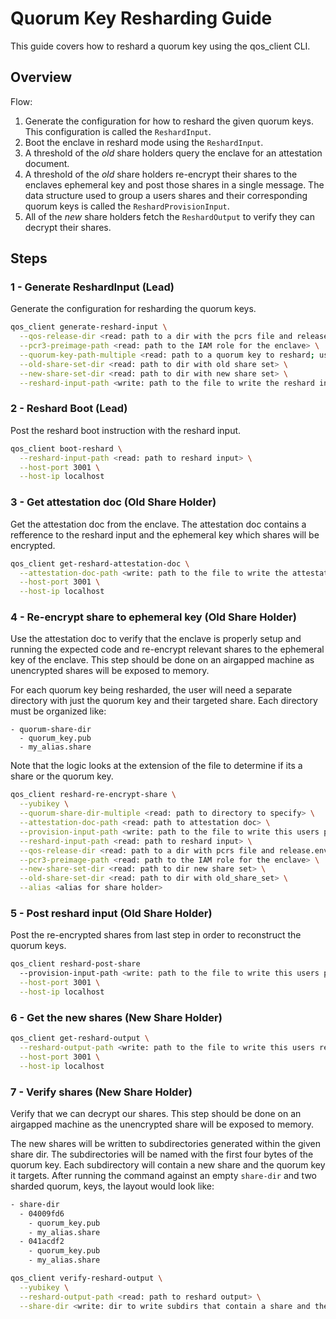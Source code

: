 # Quorum Key Resharding Guide

This guide covers how to reshard a quorum key using the qos_client CLI.

## Overview

Flow:

1) Generate the configuration for how to reshard the given quorum keys. This configuration is called the `ReshardInput`.
2) Boot the enclave in reshard mode using the `ReshardInput`.
3) A threshold of the _old_ share holders query the enclave for an attestation document.
4) A threshold of the _old_ share holders re-encrypt their shares to the enclaves ephemeral key and post those shares in a single message. The data structure used to group a users shares and their corresponding quorum keys is called the `ReshardProvisionInput`.
5) All of the _new_ share holders fetch the `ReshardOutput` to verify they can decrypt their shares.

## Steps

### 1 - Generate ReshardInput (Lead)

Generate the configuration for resharding the quorum keys.

```sh
qos_client generate-reshard-input \
  --qos-release-dir <read: path to a dir with the pcrs file and release.env> \
  --pcr3-preimage-path <read: path to the IAM role for the enclave> \
  --quorum-key-path-multiple <read: path to a quorum key to reshard; use this flag multiple times to specify multiple quorum key paths> \
  --old-share-set-dir <read: path to dir with old share set> \
  --new-share-set-dir <read: path to dir with new share set> \
  --reshard-input-path <write: path to the file to write the reshard input>
```

### 2 - Reshard Boot (Lead)

Post the reshard boot instruction with the reshard input.

```sh
qos_client boot-reshard \
  --reshard-input-path <read: path to reshard input> \
  --host-port 3001 \
  --host-ip localhost
```

### 3 - Get attestation doc (Old Share Holder)

Get the attestation doc from the enclave. The attestation doc contains a refference to the reshard input and the ephemeral key which shares will be encrypted.

```sh
qos_client get-reshard-attestation-doc \
  --attestation-doc-path <write: path to the file to write the attestation doc to> \
  --host-port 3001 \
  --host-ip localhost
```

### 4 - Re-encrypt share to ephemeral key (Old Share Holder)

Use the attestation doc to verify that the enclave is properly setup and running the expected code and re-encrypt relevant shares to the ephemeral key of the enclave. This step should be done on an airgapped machine as unencrypted shares will be exposed to memory.

For each quorum key being resharded, the user will need a separate directory with just the quorum key and their targeted share. Each directory must be organized like:

```
- quorum-share-dir
  - quorum_key.pub
  - my_alias.share
```

Note that the logic looks at the extension of the file to determine if its a share or the quorum key.

```sh
qos_client reshard-re-encrypt-share \
  --yubikey \
  --quorum-share-dir-multiple <read: path to directory to specify> \
  --attestation-doc-path <read: path to attestation doc> \
  --provision-input-path <write: path to the file to write this users provision input> \
  --reshard-input-path <read: path to reshard input> \
  --qos-release-dir <read: path to a dir with pcrs file and release.env> \
  --pcr3-preimage-path <read: path to the IAM role for the enclave> \
  --new-share-set-dir <read: path to dir new share set> \
  --old-share-set-dir <read: path to dir with old_share_set> \
  --alias <alias for share holder>
```

### 5 - Post reshard input (Old Share Holder)

Post the re-encrypted shares from last step in order to reconstruct the quorum keys.

```sh
qos_client reshard-post-share
  --provision-input-path <write: path to the file to write this users provision input> \
  --host-port 3001 \
  --host-ip localhost
```

### 6 - Get the new shares (New Share Holder)

```sh
qos_client get-reshard-output \
  --reshard-output-path <write: path to the file to write this users reshard output> \
  --host-port 3001 \
  --host-ip localhost
```

### 7 - Verify shares (New Share Holder)

Verify that we can decrypt our shares. This step should be done on an airgapped machine as the unencrypted share will be exposed to memory.

The new shares will be written to subdirectories generated within the given share dir. The subdirectories will be named with the first four bytes of the quorum key. Each subdirectory will contain a new share and the quorum key it targets. After running the command against an empty `share-dir` and two sharded quorum, keys, the layout would look like:

```sh
- share-dir
  - 04009fd6
    - quorum_key.pub
    - my_alias.share
  - 041acdf2
    - quorum_key.pub
    - my_alias.share
```

```sh
qos_client verify-reshard-output \
  --yubikey \
  --reshard-output-path <read: path to reshard output> \
  --share-dir <write: dir to write subdirs that contain a share and the targeted quorum key>
```
